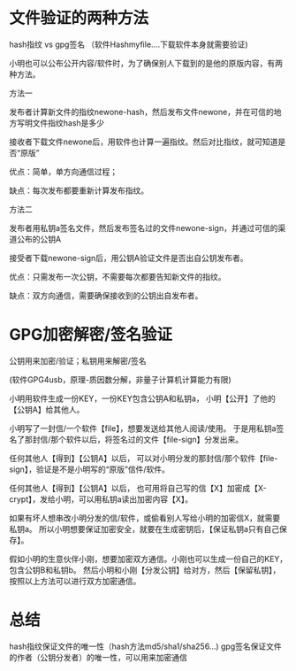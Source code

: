 文件验证的两种方法
=====================
hash指纹 vs gpg签名 （软件Hashmyfile....下载软件本身就需要验证)

小明也可以公布公开内容/软件时，为了确保别人下载到的是他的原版内容，有两种方法。

方法一

发布者计算新文件的指纹newone-hash，然后发布文件newone，并在可信的地方写明文件指纹hash是多少

接收者下载文件newone后，用软件也计算一遍指纹。然后对比指纹，就可知道是否“原版”

优点：简单，单方向通信过程；

缺点：每次发布都要重新计算发布指纹。

方法二

发布者用私钥a签名文件，然后发布签名过的文件newone-sign，并通过可信的渠道公布的公钥A

接受者下载newone-sign后，用公钥A验证文件是否出自公钥发布者。

优点：只需发布一次公钥，不需要每次都要告知新文件的指纹。

缺点：双方向通信，需要确保接收到的公钥出自发布者。



GPG加密解密/签名验证
================================
公钥用来加密/验证；私钥用来解密/签名

(软件GPG4usb，原理-质因数分解，非量子计算机计算能力有限)

小明用软件生成一份KEY，一份KEY包含公钥A和私钥a，
小明【公开】了他的【公钥A】给其他人。

小明写了一封信/一个软件【file】，想要发送给其他人阅读/使用。
于是用私钥a签名了那封信/那个软件以后，将签名过的文件【file-sign】分发出来。


任何其他人【得到】【公钥A】以后，
可以对小明分发的那封信/那个软件【file-sign】，验证是不是小明写的“原版”信件/软件。

任何其他人【得到】【公钥A】以后，
也可用将自己写的信【X】加密成【X-crypt】，发给小明，可以用私钥a读出加密内容【X】。


如果有坏人想串改小明分发的信/软件，或偷看别人写给小明的加密信X，就需要私钥a。
所以小明想要保证加密安全，就要在生成密钥后，【保证私钥a只有自己保存】。

假如小明的生意伙伴小刚，想要加密双方通信。小刚也可以生成一份自己的KEY，包含公钥B和私钥b。
然后小明和小刚【分发公钥】给对方，然后【保留私钥】，按照以上方法可以进行双方加密通信。


总结
=============================
hash指纹保证文件的唯一性（hash方法md5/sha1/sha256...)
gpg签名保证文件的作者（公钥分发者）的唯一性，可以用来加密通信
